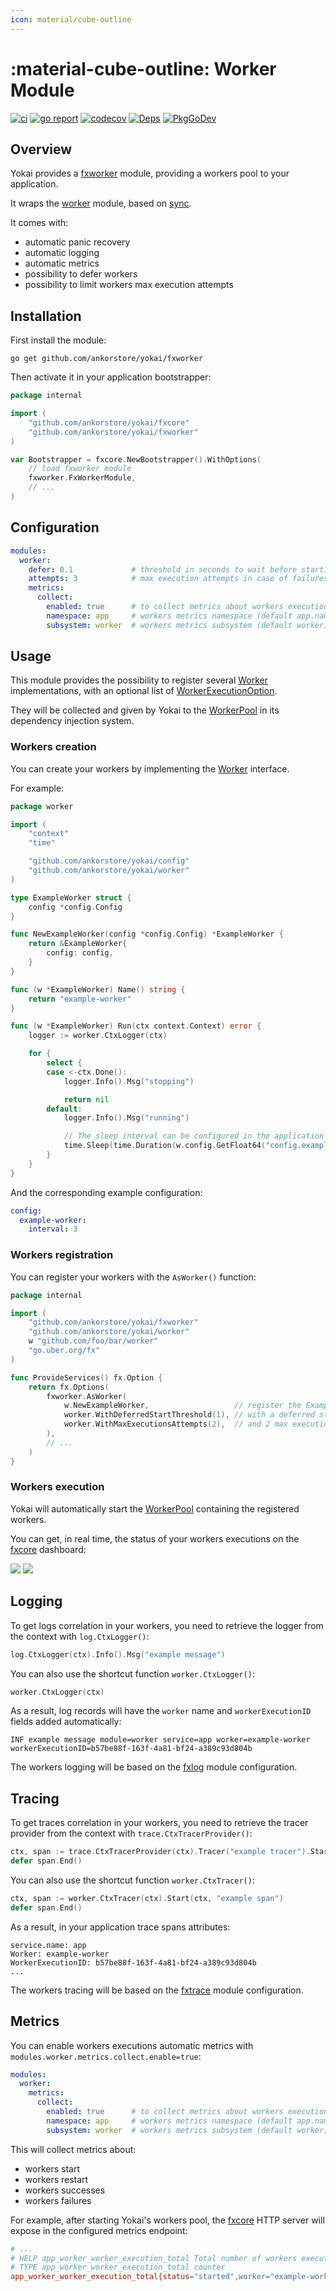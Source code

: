 ```yaml
---
icon: material/cube-outline
---
```


# :material-cube-outline: Worker Module

[![ci](https://github.com/ankorstore/yokai/actions/workflows/fxworker-ci.yml/badge.svg)](https://github.com/ankorstore/yokai/actions/workflows/fxworker-ci.yml)
[![go report](https://goreportcard.com/badge/github.com/ankorstore/yokai/fxworker)](https://goreportcard.com/report/github.com/ankorstore/yokai/fxworker)
[![codecov](https://codecov.io/gh/ankorstore/yokai/graph/badge.svg?token=ghUBlFsjhR&flag=fxworker)](https://app.codecov.io/gh/ankorstore/yokai/tree/main/fxworker)
[![Deps](https://img.shields.io/badge/osi-deps-blue)](https://deps.dev/go/github.com%2Fankorstore%2Fyokai%2Ffxworker)
[![PkgGoDev](https://pkg.go.dev/badge/github.com/ankorstore/yokai/fxworker)](https://pkg.go.dev/github.com/ankorstore/yokai/fxworker)

## Overview

Yokai provides a [fxworker](https://github.com/ankorstore/yokai/tree/main/fxworker) module, providing a workers pool to your application.

It wraps the [worker](https://github.com/ankorstore/yokai/tree/main/worker) module, based on [sync](https://pkg.go.dev/sync).

It comes with:

- automatic panic recovery
- automatic logging
- automatic metrics
- possibility to defer workers
- possibility to limit workers max execution attempts

## Installation

First install the module:

```shell
go get github.com/ankorstore/yokai/fxworker
```

Then activate it in your application bootstrapper:

```go title="internal/bootstrap.go"
package internal

import (
	"github.com/ankorstore/yokai/fxcore"
	"github.com/ankorstore/yokai/fxworker"
)

var Bootstrapper = fxcore.NewBootstrapper().WithOptions(
	// load fxworker module
	fxworker.FxWorkerModule,
	// ...
)
```

## Configuration

```yaml title="configs/config.yaml"
modules:
  worker:
    defer: 0.1             # threshold in seconds to wait before starting all workers, immediate start by default
    attempts: 3            # max execution attempts in case of failures for all workers, no restart by default
    metrics:
      collect:
        enabled: true      # to collect metrics about workers executions
        namespace: app     # workers metrics namespace (default app.name value)
        subsystem: worker  # workers metrics subsystem (default worker)
```


## Usage

This module provides the possibility to register several [Worker](https://github.com/ankorstore/yokai/blob/main/worker/worker.go) implementations, with an
optional list of [WorkerExecutionOption](https://github.com/ankorstore/yokai/blob/main/worker/option.go).

They will be collected and given by Yokai to the [WorkerPool](https://github.com/ankorstore/yokai/blob/main/worker/pool.go) in its dependency injection system.

### Workers creation

You can create your workers by implementing the [Worker](https://github.com/ankorstore/yokai/blob/main/worker/worker.go) interface.

For example:

```go title="internal/worker/example.go"
package worker

import (
	"context"
	"time"

	"github.com/ankorstore/yokai/config"
	"github.com/ankorstore/yokai/worker"
)

type ExampleWorker struct {
	config *config.Config
}

func NewExampleWorker(config *config.Config) *ExampleWorker {
	return &ExampleWorker{
		config: config,
	}
}

func (w *ExampleWorker) Name() string {
	return "example-worker"
}

func (w *ExampleWorker) Run(ctx context.Context) error {
	logger := worker.CtxLogger(ctx)

	for {
		select {
		case <-ctx.Done():
			logger.Info().Msg("stopping")

			return nil
		default:
			logger.Info().Msg("running")

			// The sleep interval can be configured in the application config files.
			time.Sleep(time.Duration(w.config.GetFloat64("config.example-worker.interval")) * time.Second)
		}
	}
}
```

And the corresponding example configuration:

```yaml title="configs/config.yaml"
config:
  example-worker:
	interval: 3
```

### Workers registration

You can register your workers with the `AsWorker()` function:

```go title="internal/services.go"
package internal

import (
	"github.com/ankorstore/yokai/fxworker"
	"github.com/ankorstore/yokai/worker"
	w "github.com/foo/bar/worker"
	"go.uber.org/fx"
)

func ProvideServices() fx.Option {
	return fx.Options(
		fxworker.AsWorker(
			w.NewExampleWorker,                   // register the ExampleWorker
			worker.WithDeferredStartThreshold(1), // with a deferred start of 1 second
			worker.WithMaxExecutionsAttempts(2),  // and 2 max execution attempts 
		),
		// ...
	)
}
```

### Workers execution

Yokai will automatically start the [WorkerPool](https://github.com/ankorstore/yokai/blob/main/worker/pool.go) containing the registered workers.

You can get, in real time, the status of your workers executions on the [fxcore](https://github.com/ankorstore/yokai/tree/main/fxcore) dashboard:

![](../../assets/images/dash-workers-light.png#only-light)
![](../../assets/images/dash-workers-dark.png#only-dark)

## Logging

To get logs correlation in your workers, you need to retrieve the logger from the context with `log.CtxLogger()`:

```go
log.CtxLogger(ctx).Info().Msg("example message")
```

You can also use the shortcut function `worker.CtxLogger()`:

```go
worker.CtxLogger(ctx)
```

As a result, log records will have the `worker` name and `workerExecutionID` fields added automatically:

```
INF example message module=worker service=app worker=example-worker workerExecutionID=b57be88f-163f-4a81-bf24-a389c93d804b
```

The workers logging will be based on the [fxlog](fxlog.md) module configuration.

## Tracing

To get traces correlation in your workers, you need to retrieve the tracer provider from the context with `trace.CtxTracerProvider()`:

```go
ctx, span := trace.CtxTracerProvider(ctx).Tracer("example tracer").Start(ctx, "example span")
defer span.End()
```

You can also use the shortcut function `worker.CtxTracer()`:

```go
ctx, span := worker.CtxTracer(ctx).Start(ctx, "example span")
defer span.End()
```

As a result, in your application trace spans attributes:

```
service.name: app
Worker: example-worker
WorkerExecutionID: b57be88f-163f-4a81-bf24-a389c93d804b
...
```

The workers tracing will be based on the [fxtrace](fxtrace.md) module configuration.

## Metrics

You can enable workers executions automatic metrics with `modules.worker.metrics.collect.enable=true`:

```yaml title="configs/config.yaml"
modules:
  worker:
    metrics:
      collect:
        enabled: true      # to collect metrics about workers executions
        namespace: app     # workers metrics namespace (default app.name value)
        subsystem: worker  # workers metrics subsystem (default worker)
```

This will collect metrics about:

- workers start
- workers restart
- workers successes
- workers failures

For example, after starting Yokai's workers pool, the [fxcore](https://github.com/ankorstore/yokai/tree/main/fxcore) HTTP server will expose in the configured metrics endpoint:

```makefile title="[GET] /metrics"
# ...
# HELP app_worker_worker_execution_total Total number of workers executions
# TYPE app_worker_worker_execution_total counter
app_worker_worker_execution_total{status="started",worker="example-worker"} 1
```
